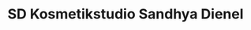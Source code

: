 ---
title: "SD Kosmetikstudio Sandhya Dienel"
url: /buehl/sd-kosmetikstudio-sandhya-dienel/
shop: Kosmetik
---